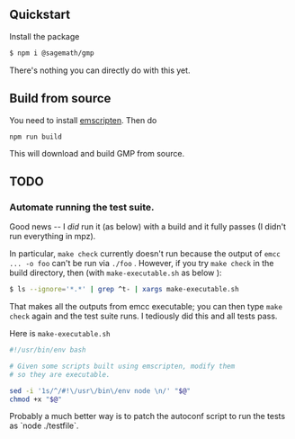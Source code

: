 ## Quickstart

Install the package

```sh
$ npm i @sagemath/gmp
```

There's nothing you can directly do with this yet.

## Build from source

You need to install [emscripten](https://emscripten.org/docs/getting_started/downloads.html). Then do

```
npm run build
```

This will download and build GMP from source.

## TODO

### Automate running the test suite.

Good news -- I _did_ run it (as below) with a build and it fully passes (I didn't run everything in mpz). 

In particular, `make check` currently doesn't run because the output of `emcc ... -o foo` can't be run via `./foo` .   However, if you try `make check` in the build directory, then (with `make-executable.sh` as below ):

```sh
$ ls --ignore='*.*' | grep ^t- | xargs make-executable.sh
```

That makes all the outputs from emcc executable; you can then type `make check` again and the test suite runs.  I tediously did this and all tests pass.

Here is `make-executable.sh`  

```sh
#!/usr/bin/env bash

# Given some scripts built using emscripten, modify them
# so they are executable.

sed -i '1s/^/#!\/usr\/bin\/env node \n/' "$@"
chmod +x "$@"
```

Probably a much better way is to patch the autoconf script to run the tests as \`node ./testfile\`.
